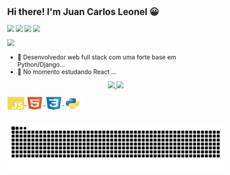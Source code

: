 ## Hi there! I'm Juan Carlos Leonel 😀

<a href = "mailto:juancble94@hotmail.com"><img src="https://camo.githubusercontent.com/6a0946c313d8cc545606a6026593b9fb457915e276654b498d3063bdac5f94e4/68747470733a2f2f696d672e736869656c64732e696f2f62616467652f4d6963726f736f66745f4f75746c6f6f6b2d3030373844343f7374796c653d666f722d7468652d6261646765266c6f676f3d6d6963726f736f66742d6f75746c6f6f6b266c6f676f436f6c6f723d7768697465266c696e6b3d6d61696c746f3a61666f6e736f66656c696369616e6f406c6976652e636f6d" target="_blank"></a>
  <a href="https://wa.me/5535999759881" rel="nofollow"><img src="https://camo.githubusercontent.com/9eb81374af0d126f965fea8a2a546668b20fa7ddb89bda3842534b87082955cd/68747470733a2f2f696d672e736869656c64732e696f2f62616467652f57686174734170702d3235443336363f7374796c653d666f722d7468652d6261646765266c6f676f3d7768617473617070266c6f676f436f6c6f723d7768697465266c696e6b3d68747470733a2f2f77612e6d652f35353335393937313033393835" target="_blank"></a> 
  <a href = "mailto:juan.leonel@alunos.unis.edu.br"><img src="https://img.shields.io/badge/-Gmail-%23333?style=for-the-badge&logo=gmail&logoColor=white" target="_blank"></a>
  <a href="https://www.linkedin.com/in/juan-carlos-batista-leonel-587a2a1b8/" target="_blank"><img src="https://img.shields.io/badge/-LinkedIn-%230077B5?style=for-the-badge&logo=linkedin&logoColor=white" target="_blank"></a> 
  
  <a href="https://juanleonel.herokuapp.com/" target="_blank"><img src="https://img.shields.io/badge/Acesse%20o%20meu%20porf%C3%B3lio-Portf%C3%B3lio-green" target="_blank"></a> 

- 🔭 Desenvolvedor web full stack com uma forte base em Python/Django...
- 🌱 No momento estudando React ...
<div align="center">
  <a href="https://github.com/JuanCarlosLeonel">
  <img height="180em" src="https://github-readme-stats.vercel.app/api?username=JuanCarlosLeonel&show_icons=true&theme=dark&include_all_commits=true&count_private=true"/>
  <img height="180em" src="https://github-readme-stats.vercel.app/api/top-langs/?username=JuanCarlosLeonel&layout=compact&langs_count=7&theme=dark"/>
</div>

<div style="display: inline_block"><br>
  <img align="center" alt="Juan-Js" height="30" width="40" src="https://raw.githubusercontent.com/devicons/devicon/master/icons/javascript/javascript-plain.svg">
  <img align="center" alt="Juan-HTML" height="30" width="40" src="https://raw.githubusercontent.com/devicons/devicon/master/icons/html5/html5-original.svg">
  <img align="center" alt="Juan-CSS" height="30" width="40" src="https://raw.githubusercontent.com/devicons/devicon/master/icons/css3/css3-original.svg">
  <img align="center" alt="Juan-Python" height="30" width="40" src="https://raw.githubusercontent.com/devicons/devicon/master/icons/python/python-original.svg">

</div>
  
  ##
  
<div> 
  
  ![Snake animation](https://github.com/JuanCarlosLeonel/JuanCarlosLeonel/blob/output/github-contribution-grid-snake.svg)
  
</div>

